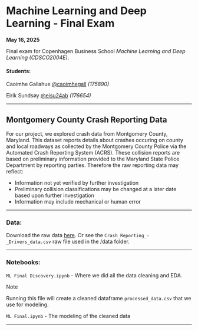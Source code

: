 # Machine Learning and Deep Learning - Final Exam
**May 16, 2025**

Final exam for Copenhagen Business School _Machine Learning and Deep Learning (CDSCO2004E)_.

#### Students:
Caoimhe Gallahue [@caoimhegall](https://www.github.com/caoimhegall) _(175890)_

Eirik Sundsøy [@eisu24ab](https://www.github.com/eisu24ab) _(176654)_

---------------------------------------------------------------------------------------------
## Montgomery County Crash Reporting Data  
For our project, we explored crash data from Montgomery County, Maryland. This dataset reports details about crashes occuring on county and local roadways as collected by the Montgomery County Police via the Automated Crash Reporting System (ACRS). These collision reports are based on preliminary information provided to the Maryland State Police Department by reporting parties. Therefore the raw reporting data may reflect:

- Information not yet verified by further investigation
- Preliminary collision classifications may be changed at a later date based upon further investigation
- Information may include mechanical or human error
---------------------------------------------------------------------------------------------

### Data:
Download the raw data [here](https://catalog.data.gov/dataset/crash-reporting-drivers-data). Or see the `Crash_Reporting_-_Drivers_data.csv` raw file used in the /data folder.

---------------------------------------------------------------------------------------------
### Notebooks:
`ML Final Discovery.ipynb` - Where we did all the data cleaning and EDA. 

> [!NOTE] 
> Running this file will create a cleaned dataframe `processed_data.csv` that we use for modeling.

`ML Final.ipynb` - The modeling of the cleaned data

---------------------------------------------------------------------------------------------

